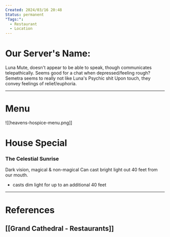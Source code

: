 ```yaml
---
Created: 2024/03/16 20:48
Status: permanent
"Tags:":
  - Restaurant
  - Location
---
```

# Our Server's Name:
Luna
Mute, doesn't appear to be able to speak, though communicates telepathically.
Seems good for a chat when depressed/feeling rough?
Semetra seems to really not like Luna's Psychic shit
Upon touch, they convey feelings of relief/euphoria.

---
# Menu
![[heavens-hospice-menu.png]]

# House Special
### The Celestial Sunrise
Dark vision, magical & non-magical
Can cast bright light out 40 feet from our mouth.
- casts dim light for up to an additional 40 feet
---
# References
## [[Grand Cathedral - Restaurants]]